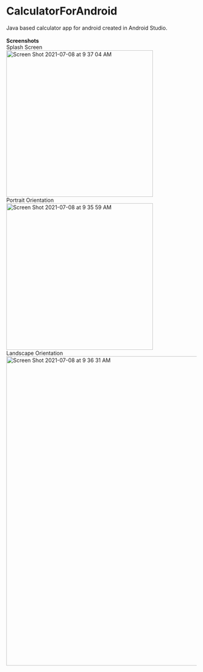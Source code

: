 # CalculatorForAndroid
Java based calculator app for android created in Android Studio. 
<br>
<br>
<b>Screenshots</b>
<br>
Splash Screen
<br>
<img width="388" alt="Screen Shot 2021-07-08 at 9 37 04 AM" src="https://user-images.githubusercontent.com/78386606/124941091-26ad1100-dfd0-11eb-9eeb-42bd9670a41c.png">
<br>
Portrait Orientation
<br>
<img width="388" alt="Screen Shot 2021-07-08 at 9 35 59 AM" src="https://user-images.githubusercontent.com/78386606/124941171-3a587780-dfd0-11eb-9860-3cba954e25ff.png">
<br>
Landscape Orientation
<br>
<img width="819" alt="Screen Shot 2021-07-08 at 9 36 31 AM" src="https://user-images.githubusercontent.com/78386606/124941221-46dcd000-dfd0-11eb-8a73-b03b12a8e378.png">


